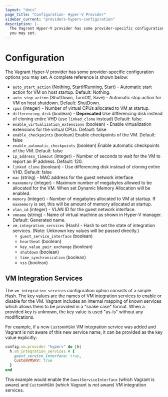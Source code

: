 ```yaml
---
layout: "docs"
page_title: "Configuration- Hyper-V Provider"
sidebar_current: "providers-hyperv-configuration"
description: |-
  The Vagrant Hyper-V provider has some provider-specific configuration options
  you may set.
---
```


# Configuration

The Vagrant Hyper-V provider has some provider-specific configuration options
you may set. A complete reference is shown below:

* `auto_start_action` (Nothing, StartIfRunning, Start) - Automatic start action for VM on host startup. Default: Nothing.
* `auto_stop_action` (ShutDown, TurnOff, Save) - Automatic stop action for VM on host shutdown. Default: ShutDown.
* `cpus` (integer) - Number of virtual CPUs allocated to VM at startup.
* `differencing_disk` (boolean) - **Deprecated** Use differencing disk instead of cloning entire VHD (use `linked_clone` instead) Default: false.
* `enable_virtualization_extensions` (boolean) - Enable virtualization extensions for the virtual CPUs. Default: false
* `enable_checkpoints` (boolean) Enable checkpoints of the VM. Default: false
* `enable_automatic_checkpoints` (boolean) Enable automatic checkpoints of the VM. Default: false
* `ip_address_timeout` (integer) - Number of seconds to wait for the VM to report an IP address. Default: 120.
* `linked_clone` (boolean) - Use differencing disk instead of cloning entire VHD. Default: false
* `mac` (string) - MAC address for the guest network interface
* `maxmemory` (integer) - Maximum number of megabytes allowed to be allocated for the VM. When set Dynamic Memory Allocation will be enabled.
* `memory` (integer) - Number of megabytes allocated to VM at startup. If `maxmemory` is set, this will be amount of memory allocated at startup.
* `vlan_id` (integer) - VLAN ID for the guest network interface.
* `vmname` (string) - Name of virtual machine as shown in Hyper-V manager. Default: Generated name.
* `vm_integration_services` (Hash) - Hash to set the state of integration services. (Note: Unknown key values will be passed directly.)
  * `guest_service_interface` (boolean)
  * `heartbeat` (boolean)
  * `key_value_pair_exchange` (boolean)
  * `shutdown` (boolean)
  * `time_synchronization` (boolean)
  * `vss` (boolean)

## VM Integration Services

The `vm_integration_services` configuration option consists of a simple Hash. The key values are the
names of VM integration services to enable or disable for the VM. Vagrant includes an internal
mapping of known services which allows them to be provided in a "snake case" format. When a provided
key is unknown, the key value is used "as-is" without any modifications.

For example, if a new `CustomVMSRV` VM integration service was added and Vagrant is not aware of this
new service name, it can be provided as the key value explicitly:

```ruby
config.vm.provider "hyperv" do |h|
  h.vm_integration_services = {
    guest_service_interface: true,
    CustomVMSRV: true
  }
end
```

This example would enable the `GuestServiceInterface` (which Vagrant is aware) and `CustomVMSRV` (which
Vagrant is _not_ aware) VM integration services.
